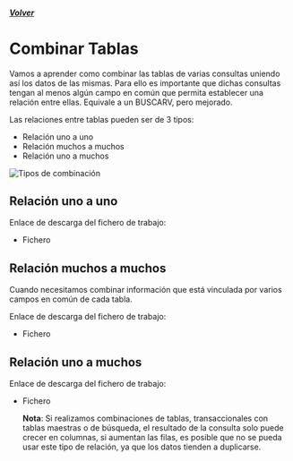 ##### [Volver](/Curso-de-Herramientas-analiticas-para-auditoria-I/pages/Indice_curso.html)
<script src="https://kit.fontawesome.com/065728df02.js" crossorigin="anonymous"></script>

# Combinar Tablas
 
Vamos a aprender como combinar las tablas de varias consultas uniendo así los datos de las mismas. Para ello es importante que dichas consultas tengan al menos algún campo en común que permita establecer una relación entre ellas. Equivale a un BUSCARV, pero mejorado.

Las relaciones entre tablas pueden ser de 3 tipos:
* Relación uno a uno
* Relación muchos a muchos
* Relación uno a muchos

![Tipos de combinación](/Curso-de-Herramientas-analiticas-para-auditoria-I/images/TiposCombinación.png)

## Relación uno a uno

Enlace de descarga del fichero de trabajo:  

* Fichero <a href="/Curso-de-Herramientas-analiticas-para-auditoria-I/downloads/11.1.Combinacion_Uno_a_uno.xlsx"><i class="fas fa-file-excel"></i> </a>

## Relación muchos a muchos
Cuando necesitamos combinar información que está vinculada por varios campos en común de cada tabla.

Enlace de descarga del fichero de trabajo:  

* Fichero <a href="/Curso-de-Herramientas-analiticas-para-auditoria-I/downloads/11.3.Combinacion_muchos_a_muchos.xlsx"><i class="fas fa-file-excel"></i> </a>

## Relación uno a muchos

Enlace de descarga del fichero de trabajo:  

* Fichero <a href="/Curso-de-Herramientas-analiticas-para-auditoria-I/downloads/11.2.Combinacion_uno_a_muchos.xlsx"><i class="fas fa-file-excel"></i> </a>

    **Nota**: Si realizamos combinaciones de tablas, transaccionales con tablas maestras o de búsqueda, el resultado de la consulta solo puede crecer en columnas, si aumentan las filas, es posible que no se pueda usar este tipo de relación, ya que los datos tienden a duplicarse.


